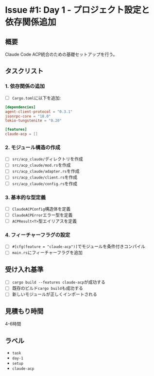# Issue #1: Day 1 - プロジェクト設定と依存関係追加

## 概要
Claude Code ACP統合のための基礎セットアップを行う。

## タスクリスト

### 1. 依存関係の追加
- [ ] `Cargo.toml`に以下を追加:
```toml
[dependencies]
agent-client-protocol = "0.3.1"
jsonrpc-core = "18.0"
tokio-tungstenite = "0.20"

[features]
claude-acp = []
```

### 2. モジュール構造の作成
- [ ] `src/acp_claude/`ディレクトリを作成
- [ ] `src/acp_claude/mod.rs`を作成
- [ ] `src/acp_claude/adapter.rs`を作成
- [ ] `src/acp_claude/client.rs`を作成
- [ ] `src/acp_claude/config.rs`を作成

### 3. 基本的な型定義
- [ ] `ClaudeACPConfig`構造体を定義
- [ ] `ClaudeACPError`エラー型を定義
- [ ] `ACPResult<T>`型エイリアスを定義

### 4. フィーチャーフラグの設定
- [ ] `#[cfg(feature = "claude-acp")]`でモジュールを条件付きコンパイル
- [ ] `main.rs`にフィーチャーフラグを追加

## 受け入れ基準
- [ ] `cargo build --features claude-acp`が成功する
- [ ] 既存のビルド`cargo build`も成功する
- [ ] 新しいモジュールが正しくインポートされる

## 見積もり時間
4-6時間

## ラベル
- `task`
- `day-1`
- `setup`
- `claude-acp`